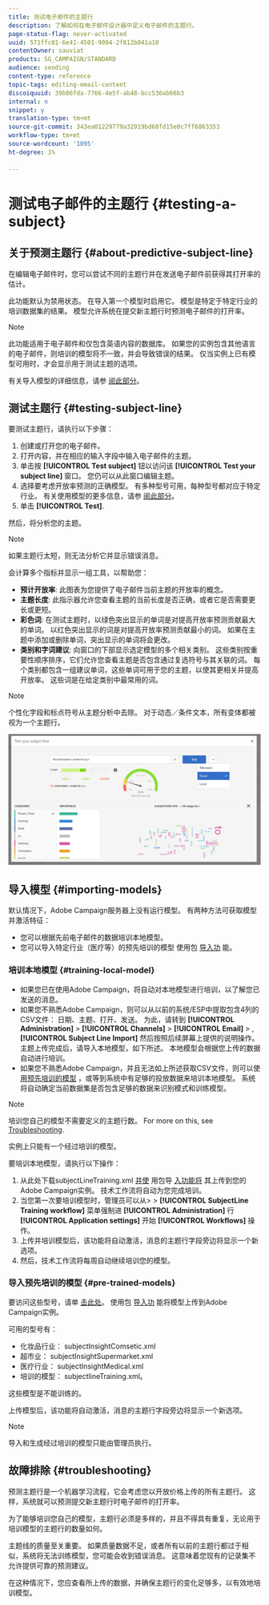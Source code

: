 ```yaml
---
title: 测试电子邮件的主题行
description: 了解如何在电子邮件设计器中定义电子邮件的主题行。
page-status-flag: never-activated
uuid: 571ffc01-6e41-4501-9094-2f812b041a10
contentOwner: sauviat
products: SG_CAMPAIGN/STANDARD
audience: sending
content-type: reference
topic-tags: editing-email-content
discoiquuid: 39b86fda-7766-4e5f-ab48-bcc536ab66b3
internal: n
snippet: y
translation-type: tm+mt
source-git-commit: 343ea01229779a32919bd68fd15e0c7ff6863353
workflow-type: tm+mt
source-wordcount: '1095'
ht-degree: 1%

---
```


# 测试电子邮件的主题行 {#testing-a-subject}


## 关于预测主题行 {#about-predictive-subject-line}

在编辑电子邮件时，您可以尝试不同的主题行并在发送电子邮件前获得其打开率的估计。

此功能默认为禁用状态。 在导入第一个模型时启用它。 模型是特定于特定行业的培训数据集的结果。 模型允许系统在提交新主题行时预测电子邮件的打开率。

>[!NOTE]
>
>此功能适用于电子邮件和仅包含英语内容的数据库。 如果您的实例包含其他语言的电子邮件，则培训的模型将不一致，并会导致错误的结果。 仅当实例上已有模型可用时，才会显示用于测试主题的选项。

有关导入模型的详细信息，请参 [阅此部分](#importing-models)。

## 测试主题行 {#testing-subject-line}

要测试主题行，请执行以下步骤：

1. 创建或打开您的电子邮件。
1. 打开内容，并在相应的输入字段中输入电子邮件的主题。
1. 单击按 **[!UICONTROL Test subject]** 钮以访问该 **[!UICONTROL Test your subject line]** 窗口。 您仍可以从此窗口编辑主题。
1. 选择要考虑开放率预测的正确模型。 有多种型号可用，每种型号都对应于特定行业。 有关使用模型的更多信息，请参 [阅此部分](#importing-models)。
1. 单击 **[!UICONTROL Test]**.

然后，将分析您的主题。

>[!NOTE]
>
>如果主题行太短，则无法分析它并显示错误消息。

会计算多个指标并显示一组工具，以帮助您：

* **预计开放率**: 此图表为您提供了电子邮件当前主题的开放率的概念。
* **主题长度**: 此指示器允许您查看主题的当前长度是否正确，或者它是否需要更长或更短。
* **彩色词**: 在测试主题时，以绿色突出显示的单词是对提高开放率预测贡献最大的单词。 以红色突出显示的词是对提高开放率预测贡献最小的词。 如果在主题中添加或删除单词，突出显示的单词将会更改。
* **类别和字词建议**: 向窗口的下部显示选定模型的多个相关类别。 这些类别按重要性顺序排序，它们允许您查看主题是否包含通过复选符号与其关联的词。 每个类别都包含一组建议单词，这些单词可用于您的主题，以使其更相关并提高开放率。 这些词是在给定类别中最常用的词。

>[!NOTE]
>
>个性化字段和标点符号从主题分析中去除。 对于动态／条件文本，所有变体都被视为一个主题行。

![](assets/predictive_subject_line_example.png)

## 导入模型 {#importing-models}

默认情况下，Adobe Campaign服务器上没有运行模型。 有两种方法可获取模型并激活特征：

* 您可以根据先前电子邮件的数据培训本地模型。
* 您可以导入特定行业（医疗等）的预先培训的模型 使用包 [导入功](../../automating/using/managing-packages.md) 能。

### 培训本地模型 {#training-local-model}

* 如果您已在使用Adobe Campaign，将自动对本地模型进行培训，以了解您已发送的消息。
* 如果您不熟悉Adobe Campaign，则可以从以前的系统/ESP中提取包含4列的CSV文件： 日期、主题、打开、发送。 为此，请转到 **[!UICONTROL Administration]** > **[!UICONTROL Channels]** > **[!UICONTROL Email]** > , **[!UICONTROL Subject Line Import]** 然后按照后续屏幕上提供的说明操作。 主题上传完成后，请导入本地模型，如下所述。 本地模型会根据您上传的数据自动进行培训。
* 如果您不熟悉Adobe Campaign，并且无法如上所述获取CSV文件，则可以使 [用预先培训的模型](#pre-trained-models) ，或等到系统中有足够的投放数据来培训本地模型。 系统将自动确定当前数据集是否包含足够的数据来识别模式和训练模型。

>[!NOTE]
>
>培训您自己的模型不需要定义的主题行数。 For more on this, see [Troubleshooting](#troubleshooting).
>
>实例上只能有一个经过培训的模型。

要培训本地模型，请执行以下操作：
1. 从此处下载subjectLineTraining.xml [并使](https://experience.adobe.com/#/downloads/content/software-distribution/en/campaign.html) 用包导 [入功能将](../../automating/using/managing-packages.md) 其上传到您的Adobe Campaign实例。 技术工作流将自动为您完成培训。
1. 当您第一次要培训模型时，管理员可以从> > **[!UICONTROL SubjectLine Training workflow]** 菜单强制进 **[!UICONTROL Administration]** 行 **[!UICONTROL Application settings]** 开始 **[!UICONTROL Workflows]** 操作。
1. 上传并培训模型后，该功能将自动激活，消息的主题行字段旁边将显示一个新选项。
1. 然后，技术工作流将每周自动继续培训您的模型。

### 导入预先培训的模型 {#pre-trained-models}

要访问这些型号，请单 [击此处](https://experience.adobe.com/#/downloads/content/software-distribution/en/campaign.html)。 使用包 [导入功](../../automating/using/managing-packages.md) 能将模型上传到Adobe Campaign实例。

可用的型号有：

* 化妆品行业： subjectInsightComsetic.xml
* 超市业： subjectInsightSupermarket.xml
* 医疗行业： subjectInsightMedical.xml
* 培训的模型： subjectlineTraining.xml。

这些模型是不能训练的。

上传模型后，该功能将自动激活，消息的主题行字段旁边将显示一个新选项。

>[!NOTE]
>
>导入和生成经过培训的模型只能由管理员执行。

## 故障排除 {#troubleshooting}

预测主题行是一个机器学习流程，它会考虑您以开放价格上传的所有主题行。 这样，系统就可以预测提交新主题行时电子邮件的打开率。

为了能够培训您自己的模型，主题行必须是多样的，并且不得具有重复，无论用于培训模型的主题行的数量如何。

主题线的质量至关重要。 如果质量数据不足，或者所有以前的主题行都过于相似，系统将无法训练模型，您可能会收到错误消息。 这意味着您现有的记录集不允许提供可靠的预测建议。

在这种情况下，您应查看所上传的数据，并确保主题行的变化足够多，以有效地培训模型。

<!--Some clients have reported this issue: I have had the subject line training workflow running for about a year now.  It has trained on 883 records and I am still seeing the message "The existing dataset is not enough to generate a model."  I do get an error in the workflow every time it runs "XML-110009 Unable to find the element 'runwf' of path '/' (document with schema 'serverConf')".

For this, campaign takes the subject line as training data and tries to come up with significant enough model to predict open rate with 95% confidence.

The 400 subject line number is mention with at least and is only indicative, model generation will also depend on quality of these lines.

It may happen that even 10k subject lines don't lead to model generation if they are too similar.

It means that it can be case that you don't have enough subject lines to generate the model and it is giving this error.

If you are getting an error/warning message, it means that your existing set of records is not enough for the predictive subject module to give a high confidence suggestion.

Adobe recommends reviewing the data you are uploading as the similarity of the subject lines might be the issue.-->
